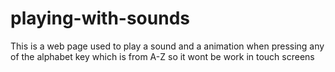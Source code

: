 # playing-with-sounds<br>
This is a web page used to play a sound and a animation when pressing any of the alphabet key which is from A-Z so it wont be work in touch screens
